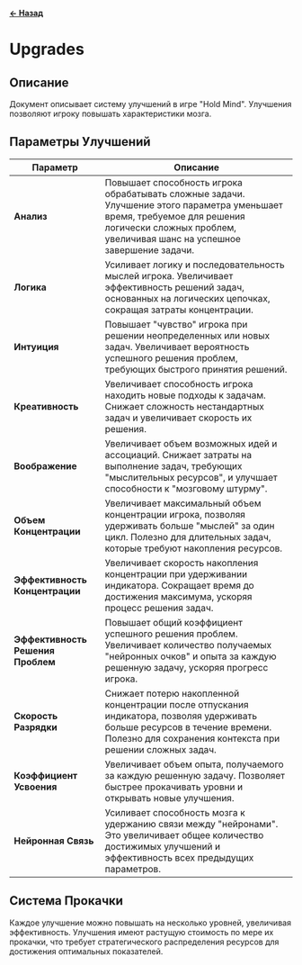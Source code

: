 **[← Назад](../Gameplay/README.md)**

# Upgrades

## Описание
Документ описывает систему улучшений в игре "Hold Mind". Улучшения позволяют игроку повышать характеристики мозга.

## Параметры Улучшений

| Параметр                        | Описание                                                                                              |
|---------------------------------|-------------------------------------------------------------------------------------------------------|
| **Анализ**                      | Повышает способность игрока обрабатывать сложные задачи. Улучшение этого параметра уменьшает время, требуемое для решения логически сложных проблем, увеличивая шанс на успешное завершение задачи. |
| **Логика**                      | Усиливает логику и последовательность мыслей игрока. Увеличивает эффективность решений задач, основанных на логических цепочках, сокращая затраты концентрации. |
| **Интуиция**                    | Повышает "чувство" игрока при решении неопределенных или новых задач. Увеличивает вероятность успешного решения проблем, требующих быстрого принятия решений. |
| **Креативность**                | Увеличивает способность игрока находить новые подходы к задачам. Снижает сложность нестандартных задач и увеличивает скорость их решения. |
| **Воображение**                 | Увеличивает объем возможных идей и ассоциаций. Снижает затраты на выполнение задач, требующих "мыслительных ресурсов", и улучшает способности к "мозговому штурму". |
| **Объем Концентрации**          | Увеличивает максимальный объем концентрации игрока, позволяя удерживать больше "мыслей" за один цикл. Полезно для длительных задач, которые требуют накопления ресурсов. |
| **Эффективность Концентрации**  | Увеличивает скорость накопления концентрации при удерживании индикатора. Сокращает время до достижения максимума, ускоряя процесс решения задач. |
| **Эффективность Решения Проблем** | Повышает общий коэффициент успешного решения проблем. Увеличивает количество получаемых "нейронных очков" и опыта за каждую решенную задачу, ускоряя прогресс игрока. |
| **Скорость Разрядки**           | Снижает потерю накопленной концентрации после отпускания индикатора, позволяя удерживать больше ресурсов в течение времени. Полезно для сохранения контекста при решении сложных задач. |
| **Коэффициент Усвоения**        | Увеличивает объем опыта, получаемого за каждую решенную задачу. Позволяет быстрее прокачивать уровни и открывать новые улучшения. |
| **Нейронная Связь**             | Усиливает способность мозга к удержанию связи между "нейронами". Это увеличивает общее количество достижимых улучшений и эффективность всех предыдущих параметров. |

## Система Прокачки
Каждое улучшение можно повышать на несколько уровней, увеличивая эффективность. Улучшения имеют растущую стоимость по мере их прокачки, что требует стратегического распределения ресурсов для достижения оптимальных показателей.
